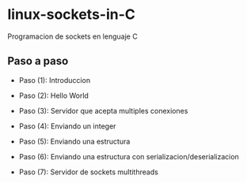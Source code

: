 # linux-sockets-in-C
Programacion de sockets en lenguaje C

## Paso a paso

* Paso (1): Introduccion
	
* Paso (2): Hello World

* Paso (3): Servidor que acepta multiples conexiones

* Paso (4): Enviando un integer

* Paso (5): Enviando una estructura

* Paso (6): Enviando una estructura con serializacion/deserializacion

* Paso (7): Servidor de sockets multithreads



